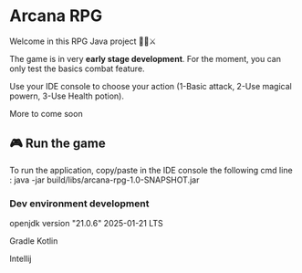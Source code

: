 # Arcana RPG

Welcome in this RPG Java project 🧙‍♂️⚔️

The game is in very **early stage development**. For the moment, you can only test the basics combat feature. 

Use your IDE console to choose your action (1-Basic attack, 2-Use magical powern, 3-Use Health potion).

More to come soon 


## 🎮 Run the game

To run the application, copy/paste in the IDE console the following cmd line : java -jar build/libs/arcana-rpg-1.0-SNAPSHOT.jar


### Dev environment development

openjdk version "21.0.6" 2025-01-21 LTS

Gradle Kotlin

Intellij



